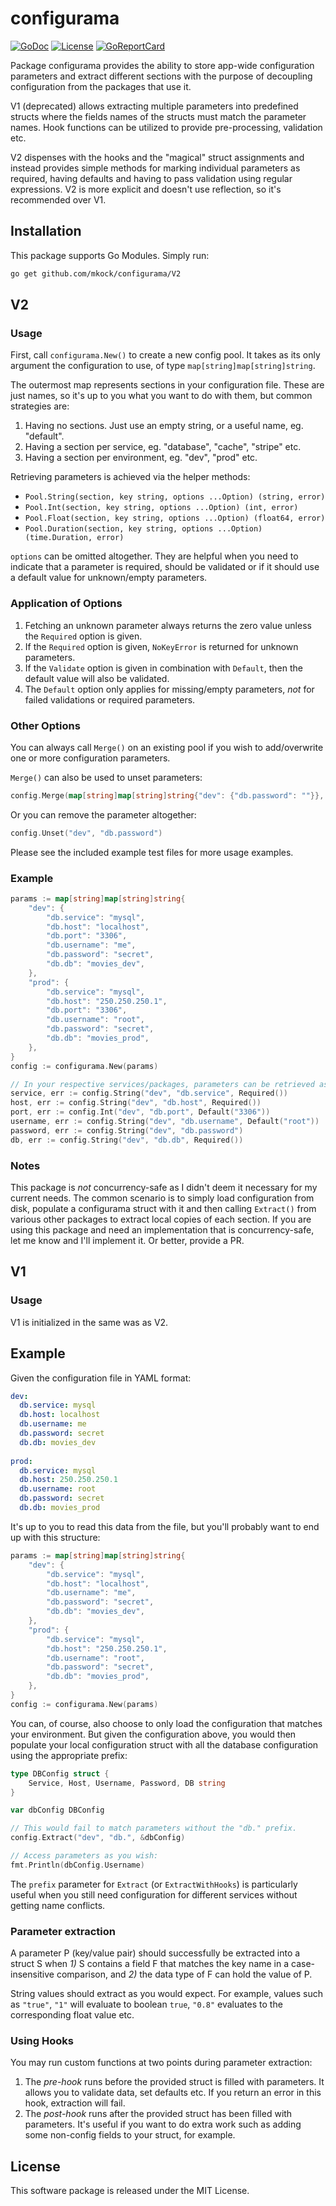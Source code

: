 # configurama

[![GoDoc](https://godoc.org/github.com/mkock/configurama?status.svg)](https://godoc.org/github.com/mkock/configurama)
[![License](https://img.shields.io/badge/license-MIT-blue.svg)](LICENSE)
[![GoReportCard](https://goreportcard.com/badge/github.com/mkock/configurama)](https://goreportcard.com/report/github.com/mkock/configurama)

Package configurama provides the ability to store app-wide configuration
parameters and extract different sections with the purpose of decoupling configuration from the packages that use it.

V1 (deprecated) allows extracting multiple parameters into predefined structs where the fields names of the structs
must match the parameter names. Hook functions can be utilized to provide pre-processing, validation etc.

V2 dispenses with the hooks and the "magical" struct assignments and instead provides simple methods for marking
individual parameters as required, having defaults and having to pass validation using regular expressions. V2 is more
explicit and doesn't use reflection, so it's recommended over V1.

## Installation

This package supports Go Modules. Simply run:

```bash
go get github.com/mkock/configurama/V2
```

## V2

### Usage

First, call `configurama.New()` to create a new config pool. It takes as its
only argument the configuration to use, of type `map[string]map[string]string`.

The outermost map represents sections in your configuration file. These are just
names, so it's up to you what you want to do with them, but common strategies are:

1. Having no sections. Just use an empty string, or a useful name, eg. "default".
2. Having a section per service, eg. "database", "cache", "stripe" etc.
3. Having a section per environment, eg. "dev", "prod" etc.

Retrieving parameters is achieved via the helper methods:

* `Pool.String(section, key string, options ...Option) (string, error)`
* `Pool.Int(section, key string, options ...Option) (int, error)`
* `Pool.Float(section, key string, options ...Option) (float64, error)`
* `Pool.Duration(section, key string, options ...Option) (time.Duration, error)`

`options` can be omitted altogether. They are helpful when you need to indicate that a parameter is
required, should be validated or if it should use a default value for unknown/empty parameters.

### Application of Options

1. Fetching an unknown parameter always returns the zero value unless the `Required` option is given.
2. If the `Required` option is given, `NoKeyError` is returned for unknown parameters.
3. If the `Validate` option is given in combination with `Default`, then the default value will also be validated.
4. The `Default` option only applies for missing/empty parameters, _not_ for failed validations or required parameters.

### Other Options

You can always call `Merge()` on an existing pool if you wish to add/overwrite
one or more configuration parameters.

`Merge()` can also be used to unset parameters:

```go
config.Merge(map[string]map[string]string{"dev": {"db.password": ""}}, Overwrite)
```

Or you can remove the parameter altogether:

```go
config.Unset("dev", "db.password")
```

Please see the included example test files for more usage examples.

### Example

```go
params := map[string]map[string]string{
    "dev": {
        "db.service": "mysql",
        "db.host": "localhost",
        "db.port": "3306",
        "db.username": "me",
        "db.password": "secret",
        "db.db": "movies_dev",
    },
    "prod": {
        "db.service": "mysql",
        "db.host": "250.250.250.1",
        "db.port": "3306",
        "db.username": "root",
        "db.password": "secret",
        "db.db": "movies_prod",
    },
}
config := configurama.New(params)

// In your respective services/packages, parameters can be retrieved as such:
service, err := config.String("dev", "db.service", Required())
host, err := config.String("dev", "db.host", Required())
port, err := config.Int("dev", "db.port", Default("3306"))
username, err := config.String("dev", "db.username", Default("root"))
password, err := config.String("dev", "db.password")
db, err := config.String("dev", "db.db", Required())
```

### Notes

This package is _not_ concurrency-safe as I didn't deem it necessary for my
current needs. The common scenario is to simply load configuration from disk,
populate a configurama struct with it and then calling `Extract()` from various
other packages to extract local copies of each section. If you are using this
package and need an implementation that is concurrency-safe, let me know and
I'll implement it. Or better, provide a PR.

## V1

### Usage

V1 is initialized in the same was as V2.

## Example

Given the configuration file in YAML format:

```yaml
dev:
  db.service: mysql
  db.host: localhost
  db.username: me
  db.password: secret
  db.db: movies_dev
  
prod:
  db.service: mysql
  db.host: 250.250.250.1
  db.username: root
  db.password: secret
  db.db: movies_prod
```   

It's up to you to read this data from the file, but you'll probably want to end
up with this structure:

```go
params := map[string]map[string]string{
    "dev": {
        "db.service": "mysql",
        "db.host": "localhost",
        "db.username": "me",
        "db.password": "secret",
        "db.db": "movies_dev",
    },
    "prod": {
        "db.service": "mysql",
        "db.host": "250.250.250.1",
        "db.username": "root",
        "db.password": "secret",
        "db.db": "movies_prod",
    },
}
config := configurama.New(params)
```

You can, of course, also choose to only load the configuration that matches your
environment. But given the configuration above, you would then populate your local
configuration struct with all the database configuration using the appropriate prefix:

```go
type DBConfig struct {
    Service, Host, Username, Password, DB string
}

var dbConfig DBConfig

// This would fail to match parameters without the "db." prefix.
config.Extract("dev", "db.", &dbConfig)

// Access parameters as you wish:
fmt.Println(dbConfig.Username)
```

The `prefix` parameter for `Extract` (or `ExtractWithHooks`) is particularly useful when you still
need configuration for different services without getting name conflicts.

### Parameter extraction

A parameter P (key/value pair) should successfully be extracted into a struct S
when _1)_ S contains a field F that matches the key name in a case-insensitive
comparison, and _2)_ the data type of F can hold the value of P.

String values should extract as you would expect. For example, values such as
`"true"`, `"1"` will evaluate to boolean `true`, `"0.8"` evaluates to the
corresponding float value etc.  

### Using Hooks

You may run custom functions at two points during parameter extraction:

1. The _pre-hook_ runs before the provided struct is filled with parameters. It
   allows you to validate data, set defaults etc. If you return an error in this
   hook, extraction will fail.
2. The _post-hook_ runs after the provided struct has been filled with
   parameters. It's useful if you want to do extra work such as adding some
   non-config fields to your struct, for example.



## License

This software package is released under the MIT License.
